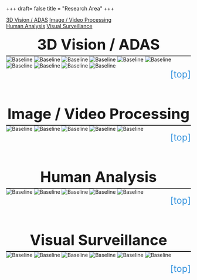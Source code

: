 +++
draft= false
title = "Research Area"
+++

<style>
    .big-title{
        border-bottom: 2px solid;
        font-size: 40px;
        padding-bottom: 6px;
        font-weight: bold;
        text-align: center;
        }
    .small-title{
        font-size: 30px;
        font-weight: bold;
        }
    #teleport{
        text-decoration: none;
        color: #3794de;
        display: block;
        text-align: right;
        font-size: 25px;
        }
    #teleport:hover{
        text-decoration: none;
        font-weight: bold;
        color: #3794de;
        display: block;
        text-align: right;
        font-size: 25px;
        }
    .button{
        width: 250px;
        }
</style>

<div id="action-buttons">
<a class="button outline big" href="#adas" style="margin-bottom: 10px">3D Vision / ADAS</a>
<a class="button outline big" href="#video" style="margin-bottom: 10px">Image / Video Processing</a>
<br>
<a class="button outline big" href="#human">Human Analysis</a>
<a class="button outline big" href="#vision">Visual Surveillance</a>
</div>

</br>
<div class="big-title" id="adas">3D Vision / ADAS</div>

<img alt="Baseline" width="" height="" src="/img_research/adas/1.JPG">
<img alt="Baseline" width="" height="" src="/img_research/adas/2.JPG">
<img alt="Baseline" width="" height="" src="/img_research/adas/3.JPG">
<!--<img alt="Baseline" width="" height="" src="/img_research/adas/4.JPG">-->
<img alt="Baseline" width="" height="" src="/img_research/adas/5.JPG">
<img alt="Baseline" width="" height="" src="/img_research/adas/6.JPG">
<img alt="Baseline" width="" height="" src="/img_research/adas/7.JPG">
<img alt="Baseline" width="" height="" src="/img_research/adas/8.JPG">
<img alt="Baseline" width="" height="" src="/img_research/adas/9.JPG">
<img alt="Baseline" width="" height="" src="/img_research/adas/10.JPG">
<img alt="Baseline" width="" height="" src="/img_research/adas/11.JPG">
<!--<img alt="Baseline" width="" height="" src="/img_research/adas/12.JPG">-->
<a href="#top-of-page" id="teleport">[top]</a>

</br>
</br>
</br>
</br>
<div class="big-title" id="video">Image / Video Processing</div>

<img alt="Baseline" width="" height="" src="/img_research/video/1.JPG">
<img alt="Baseline" width="" height="" src="/img_research/video/2.JPG">
<img alt="Baseline" width="" height="" src="/img_research/video/3.JPG">
<img alt="Baseline" width="" height="" src="/img_research/video/4.JPG">
<img alt="Baseline" width="" height="" src="/img_research/video/5.JPG">
<a href="#top-of-page" id="teleport">[top]</a>

</br>
</br>
</br>
</br>
<div class="big-title" id="human">Human Analysis</div>

<img alt="Baseline" width="" height="" src="/img_research/human/1.JPG">
<img alt="Baseline" width="" height="" src="/img_research/human/2.JPG">
<img alt="Baseline" width="" height="" src="/img_research/human/3.JPG">
<img alt="Baseline" width="" height="" src="/img_research/human/4.JPG">
<img alt="Baseline" width="" height="" src="/img_research/human/5.JPG">
<a href="#top-of-page" id="teleport">[top]</a>

</br>
</br>
</br>
</br>
<div class="big-title" id="vision">Visual Surveillance</div>
<img alt="Baseline" width="" height="" src="/img_research/vision/1.JPG">
<img alt="Baseline" width="" height="" src="/img_research/vision/2.JPG">
<img alt="Baseline" width="" height="" src="/img_research/vision/3.JPG">
<img alt="Baseline" width="" height="" src="/img_research/vision/4.JPG">
<img alt="Baseline" width="" height="" src="/img_research/vision/5.JPG">
<img alt="Baseline" width="" height="" src="/img_research/vision/6.JPG">

<a href="#top-of-page" id="teleport">[top]</a>
